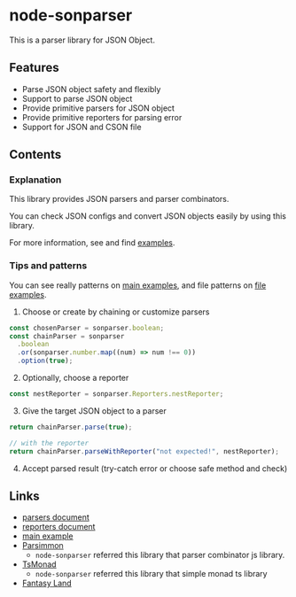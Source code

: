 # node-sonparser

This is a parser library for JSON Object.

## Features

 * Parse JSON object safety and flexibly
 * Support to parse JSON object
 * Provide primitive parsers for JSON object
 * Provide primitive reporters for parsing error
 * Support for JSON and CSON file

## Contents

### Explanation

This library provides JSON parsers and parser combinators.

You can check JSON configs and convert JSON objects easily by using this library.

For more information, see and find [examples][examples].

### Tips and patterns

You can see really patterns on [main examples][main example], and file patterns on [file examples][file example].

 1. Choose or create by chaining or customize parsers

```javascript
const chosenParser = sonparser.boolean;
const chainParser = sonparser
  .boolean
  .or(sonparser.number.map((num) => num !== 0))
  .option(true);
```

 2. Optionally, choose a reporter

```javascript
const nestReporter = sonparser.Reporters.nestReporter;
```

 3. Give the target JSON object to a parser

```javascript
return chainParser.parse(true);

// with the reporter
return chainParser.parseWithReporter("not expected!", nestReporter);
```

 4. Accept parsed result (try-catch error or choose safe method and check)

## Links

 * [parsers document][parsers document]
 * [reporters document][reporters document]
 * [main example][main example]
 * [Parsimmon][parsimmon-url]
   * `node-sonparser` referred this library that parser combinator js library.
 * [TsMonad][tsmonad-url]
   * `node-sonparser` referred this library that simple monad ts library
 * [Fantasy Land][fantasy-land-url]

[examples]: ../examples
[main example]: ../examples/main.js
[file example]: ../examples/file.js
[parsers document]: ./parsers.md
[reporters document]: ./reporters.md
[parsimmon-url]: https://www.npmjs.com/package/parsimmon
[tsmonad-url]: https://www.npmjs.com/package/tsmonad
[fantasy-land-logo]: https://github.com/fantasyland/fantasy-land/raw/master/logo.png
[fantasy-land-url]: https://github.com/fantasyland/fantasy-land
